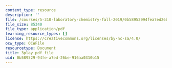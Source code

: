 ```yaml
---
content_type: resource
description: ''
file: /courses/5-310-laboratory-chemistry-fall-2019/0b58952994fea7ed26be916aa0310b15_J23egLCM2tc.pdf
file_size: 85340
file_type: application/pdf
learning_resource_types: []
license: https://creativecommons.org/licenses/by-nc-sa/4.0/
ocw_type: OCWFile
resourcetype: Document
title: 3play pdf file
uid: 0b589529-94fe-a7ed-26be-916aa0310b15
---
```


